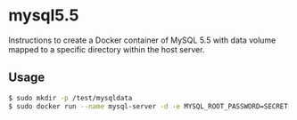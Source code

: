 # mysql5.5

Instructions to create a Docker container of MySQL 5.5 with data volume mapped 
to a specific directory within the host server.

## Usage

```bash
$ sudo mkdir -p /test/mysqldata
$ sudo docker run --name mysql-server -d -e MYSQL_ROOT_PASSWORD=SECRET -v /test/mysqldata:/var/lib/mysql mysql:5.5
```

